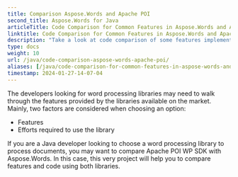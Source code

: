```yaml
---
title: Comparison Aspose.Words and Apache POI
second_title: Aspose.Words for Java
articleTitle: Code Comparison for Common Features in Aspose.Words and Apache POI - HWPF and XWPF
linktitle: Code Comparison for Common Features in Aspose.Words and Apache POI - HWPF and XWPF
description: "Take a look at code comparison of some features implemented in Aspose.Words for Java and Apache POI."
type: docs
weight: 10
url: /java/code-comparison-aspose-words-apache-poi/
aliases: [/java/code-comparison-for-common-features-in-aspose-words-and-apache-poi-hwpf-and-xwpf/]
timestamp: 2024-01-27-14-07-04
---
```


The developers looking for word processing libraries may need to walk through the features provided by the libraries available on the market. Mainly, two factors are considered when choosing an option:

- Features
- Efforts required to use the library

If you are a Java developer looking to choose a word processing library to process documents, you may want to compare Apache POI WP SDK with Aspose.Words. In this case, this very project will help you to compare features and code using both libraries.
